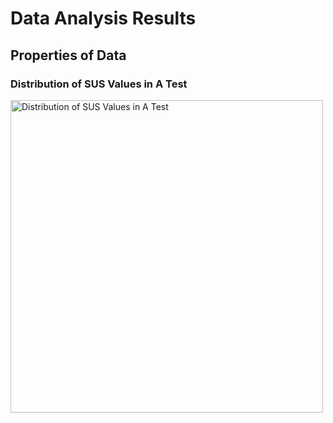 # Data Analysis Results
## Properties of Data
### Distribution of SUS Values in A Test
<img src="C:/Users/nisha/OneDrive/Desktop/ETH/human_computer_interaction/hci-project-hci2023-group-16/code/study_analysis/histogram_sus_values_A" alt="Distribution of SUS Values in A Test" width="500"/>
